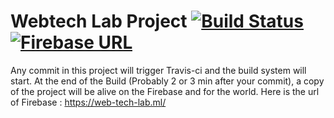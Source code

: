 # Webtech Lab Project  <a href="https://travis-ci.org/slu-geeks/webtech_lab_project"><img src="https://travis-ci.org/slu-geeks/webtech_lab_project.svg?branch=master" alt="Build Status"/></a> <a href="https://web-tech-lab.ml/"><img src="http://i.imgur.com/vf0h9FG.png" alt="Firebase URL" /></a>

Any commit in this project will trigger Travis-ci and the build system will start.
At the end of the Build (Probably 2 or 3 min after your commit), a copy of the project will be alive on the Firebase and for the world. Here is the url of Firebase :
https://web-tech-lab.ml/


